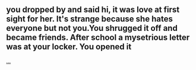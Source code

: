 ## you dropped by and said hi, it was love at first sight for her. It's strange because she hates everyone but not you.You shrugged it off and became friends. After school a mysetrious letter was at your locker. You opened it

 [...](letter.md)